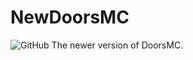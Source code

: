 # NewDoorsMC
![GitHub](https://img.shields.io/github/license/doorsmc/doorsmc?style=for-the-badge)
The newer version of DoorsMC.
